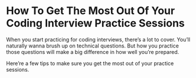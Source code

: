 # How To Get The Most Out Of Your Coding Interview Practice Sessions

When you start practicing for coding interviews, there’s a lot to cover. You’ll naturally wanna brush up on technical 
questions. But how you practice those questions will make a big difference in how well you’re prepared.

Here’re a few tips to make sure you get the most out of your practice sessions.
